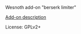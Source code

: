 Wesnoth add-on "berserk limiter"

[Add-on description](./berserk_limiter/doc/about.txt)

License: GPLv2+

